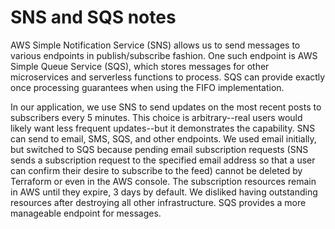 # SNS and SQS notes

AWS Simple Notification Service (SNS) allows us to send messages to various
endpoints in publish/subscribe fashion. One such endpoint is AWS Simple Queue
Service (SQS), which stores messages for other microservices and serverless
functions to process. SQS can provide exactly once processing guarantees when
using the FIFO implementation.

In our application, we use SNS to send updates on the most recent posts to
subscribers every 5 minutes. This choice is arbitrary--real users would likely
want less frequent updates--but it demonstrates the capability. SNS can send
to email, SMS, SQS, and other endpoints. We used email initially, but switched
to SQS because pending email subscription requests (SNS sends a subscription
request to the specified email address so that a user can confirm their desire
to subscribe to the feed) cannot be deleted by Terraform or even in the AWS
console. The subscription resources remain in AWS until they expire, 3 days by
default. We disliked having outstanding resources after destroying all other
infrastructure. SQS provides a more manageable endpoint for messages.
